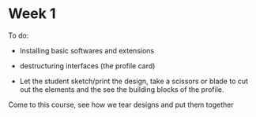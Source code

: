 # Week 1

To do:

- Installing basic softwares and extensions
- destructuring interfaces (the profile card)

- Let the student sketch/print the design, take a scissors or blade to cut out the elements and the see the building blocks of the profile.

Come to this course, see how we tear designs and put them together

